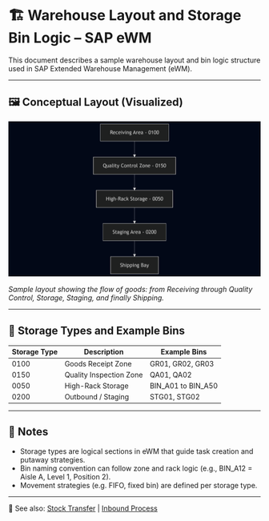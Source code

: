 # 🏗️ Warehouse Layout and Storage Bin Logic – SAP eWM

This document describes a sample warehouse layout and bin logic structure used in SAP Extended Warehouse Management (eWM).

---

## 🖼️ Conceptual Layout (Visualized)

![Warehouse Layout](example-documents/sap-diagram.png)

*Sample layout showing the flow of goods: from Receiving through Quality Control, Storage, Staging, and finally Shipping.*

---

## 🧱 Storage Types and Example Bins

| Storage Type | Description                  | Example Bins        |
|--------------|------------------------------|---------------------|
| 0100         | Goods Receipt Zone           | GR01, GR02, GR03    |
| 0150         | Quality Inspection Zone      | QA01, QA02          |
| 0050         | High-Rack Storage            | BIN_A01 to BIN_A50  |
| 0200         | Outbound / Staging           | STG01, STG02        |

---

## 📌 Notes

- Storage types are logical sections in eWM that guide task creation and putaway strategies.
- Bin naming convention can follow zone and rack logic (e.g., BIN_A12 = Aisle A, Level 1, Position 2).
- Movement strategies (e.g. FIFO, fixed bin) are defined per storage type.

---

📎 See also: [Stock Transfer](stock-transfer.md) | [Inbound Process](inbound-process.md)
